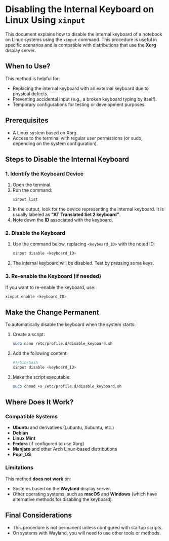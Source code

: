 # Disabling the Internal Keyboard on Linux Using `xinput`

This document explains how to disable the internal keyboard of a notebook on Linux systems using the `xinput` command. This procedure is useful in specific scenarios and is compatible with distributions that use the **Xorg** display server.

## When to Use?

This method is helpful for:

- Replacing the internal keyboard with an external keyboard due to physical defects.
- Preventing accidental input (e.g., a broken keyboard typing by itself).
- Temporary configurations for testing or development purposes.

## Prerequisites

- A Linux system based on Xorg.
- Access to the terminal with regular user permissions (or sudo, depending on the system configuration).

## Steps to Disable the Internal Keyboard

### 1. Identify the Keyboard Device

1. Open the terminal.
2. Run the command:
   ```bash
   xinput list
   ```
3. In the output, look for the device representing the internal keyboard. It is usually labeled as **"AT Translated Set 2 keyboard"**.
4. Note down the **ID** associated with the keyboard.

### 2. Disable the Keyboard

1. Use the command below, replacing `<keyboard_ID>` with the noted ID:
   ```bash
   xinput disable <keyboard_ID>
   ```
2. The internal keyboard will be disabled. Test by pressing some keys.

### 3. Re-enable the Keyboard (if needed)

If you want to re-enable the keyboard, use:

```bash
xinput enable <keyboard_ID>
```

## Make the Change Permanent

To automatically disable the keyboard when the system starts:

1. Create a script:
   ```bash
   sudo nano /etc/profile.d/disable_keyboard.sh
   ```
2. Add the following content:
   ```bash
   #!/bin/bash
   xinput disable <keyboard_ID>
   ```
3. Make the script executable:
   ```bash
   sudo chmod +x /etc/profile.d/disable_keyboard.sh
   ```

## Where Does It Work?

### Compatible Systems

- **Ubuntu** and derivatives (Lubuntu, Xubuntu, etc.)
- **Debian**
- **Linux Mint**
- **Fedora** (if configured to use Xorg)
- **Manjaro** and other Arch Linux-based distributions
- **Pop!\_OS**

### Limitations

This method **does not work** on:

- Systems based on the **Wayland** display server.
- Other operating systems, such as **macOS** and **Windows** (which have alternative methods for disabling the keyboard).

## Final Considerations

- This procedure is not permanent unless configured with startup scripts.
- On systems with Wayland, you will need to use other tools or methods.
